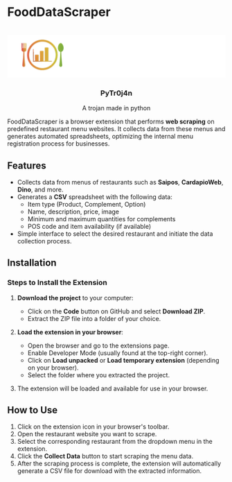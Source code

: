 # FoodDataScraper

<!-- PROJECT LOGO-->
<br />
<div align="center">
  <a>
    <img src="images/logo.png" alt="Logo">
  </a>

  <h3 align="center">PyTr0j4n</h3>

  <p align="center">
    A trojan made in python
</div>

FoodDataScraper is a browser extension that performs **web scraping** on predefined restaurant menu websites. It collects data from these menus and generates automated spreadsheets, optimizing the internal menu registration process for businesses.

## Features

- Collects data from menus of restaurants such as **Saipos**, **CardapioWeb**, **Dino**, and more.
- Generates a **CSV** spreadsheet with the following data:
  - Item type (Product, Complement, Option)
  - Name, description, price, image
  - Minimum and maximum quantities for complements
  - POS code and item availability (if available)
- Simple interface to select the desired restaurant and initiate the data collection process.

## Installation

### Steps to Install the Extension

1. **Download the project** to your computer:
   - Click on the **Code** button on GitHub and select **Download ZIP**.
   - Extract the ZIP file into a folder of your choice.

2. **Load the extension in your browser**:
   - Open the browser and go to the extensions page.
   - Enable Developer Mode (usually found at the top-right corner).
   - Click on **Load unpacked** or **Load temporary extension** (depending on your browser).
   - Select the folder where you extracted the project.

3. The extension will be loaded and available for use in your browser.

## How to Use

1. Click on the extension icon in your browser's toolbar.
2. Open the restaurant website you want to scrape.
3. Select the corresponding restaurant from the dropdown menu in the extension.
4. Click the **Collect Data** button to start scraping the menu data.
5. After the scraping process is complete, the extension will automatically generate a CSV file for download with the extracted information.
